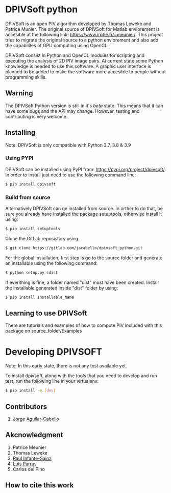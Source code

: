 # DPIVSoft python

DPIVSoft is an open PIV algorithm developed by Thomas Leweke and Patrice Munier. The original source of DPIVSoft for Matlab enviorement is accesible at the following link: <https://www.irphe.fr/~meunier/>. This project tries to migrate the original source to a python enviorement and also add the capabilites of GPU computing using OpenCL.

DPIVSoft consist in Python and OpenCL modules for scripting and executing the analysis of 2D PIV image pairs. At current state some Python knowledge is needed to use this software. A graphic user interface is planned to be added to make the software more accesible to people without programming skills.

## Warning

The DPIVSoft Python version is still in it's *beta* state. This means that it can have some bugs and the API may change. However, testing and contributing is very welcome.

## Installing
Note: DPIVSoft is only compatible with Python 3.7, 3.8 & 3.9

### Using PYPI
DPIVSoft can be installed using PyPI from: <https://pypi.org/project/dpivsoft/>. In order to install just need to use the following command line:

```bash
$ pip install dpivsoft
```

### Build from source
Alternatively DPIVSoft can ge installed from source. In orther to do that, be sure you already have installed the package setuptools, otherwise install it using:

```bash
$ pip install setuptools
```

Clone the GitLab reposistory using:

```bash
$ git clone https://gitlab.com/jacabello/dpivsoft_python.git
```

For the global installation, first step is go to the source folder and generate an installable using the following command:

```bash
$ python setup.py sdist
```

If everithing is fine, a folder named "dist" must have been created. Install the installable generated inside "dist" folder by using:

```bash
$ pip install Installable_Name
```

## Learning to use DPIVSoft
There are tutorials and examples of how to compute PIV included with this package on source_folder/Examples

# Developing DPIVSOFT

Note: In this early state, there is not any test available yet.

To install dpivsoft, along with the tools that you need to develop and run test, run the following line in your virtualenv:

```bash
$ pip install -e.[dev]
```


## Contributors

1. [Jorge Aguilar-Cabello](https://gitlab.com/jacabello)

## Akcnowledgment

1. Patrice Meunier
2. Thomas Leweke
3. [Raul Infante-Sainz](https://gitlab.com/infantesainz)
4. [Luis Parras](https://gitlab.com/lparras)
5. Carlos del Pino

## How to cite this work
